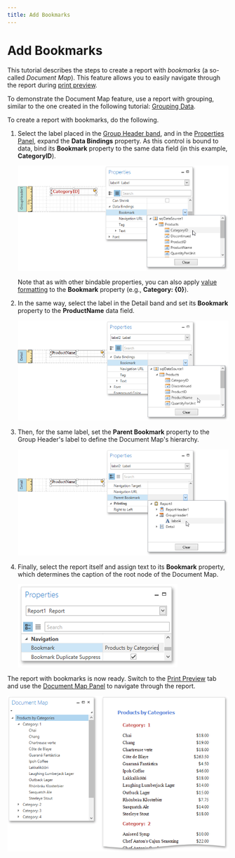 ```yaml
---
title: Add Bookmarks
---
```

# Add Bookmarks
This tutorial describes the steps to create a report with _bookmarks_ (a so-called _Document Map_). This feature allows you to easily navigate through the report during [print preview](../../../../../../interface-elements-for-desktop/articles/report-designer/report-designer-for-wpf/document-preview.md).

To demonstrate the Document Map feature, use a report with grouping, similar to the one created in the following tutorial: [Grouping Data](../../../../../../interface-elements-for-desktop/articles/report-designer/report-designer-for-wpf/creating-reports/shaping-data/grouping-data.md).

To create a report with bookmarks, do the following.
1. Select the label placed in the [Group Header band](../../../../../../interface-elements-for-desktop/articles/report-designer/report-designer-for-wpf/report-elements/report-bands.md), and in the [Properties Panel](../../../../../../interface-elements-for-desktop/articles/report-designer/report-designer-for-wpf/interface-elements/properties-panel.md), expand the **Data Bindings** property. As this control is bound to data, bind its **Bookmark** property to the same data field (in this example, **CategoryID**).
	
	![EUD_WpfReportDesigner_Bookmarks_1](../../../../../images/Img123675.png)
	
	Note that as with other bindable properties, you can also apply [value formatting](../../../../../../interface-elements-for-desktop/articles/report-designer/report-designer-for-wpf/creating-reports/shaping-data/formatting-data.md) to the **Bookmark** property (e.g., **Category: {0}**).
2. In the same way, select the label in the Detail band and set its **Bookmark** property to the **ProductName** data field.
	
	![EUD_WpfReportDesigner_Bookmarks_2](../../../../../images/Img123676.png)
3. Then, for the same label, set the **Parent Bookmark** property to the Group Header's label to define the Document Map's hierarchy.
	
	![EUD_WpfReportDesigner_Bookmarks_3](../../../../../images/Img123677.png)
4. Finally, select the report itself and assign text to its **Bookmark** property, which determines the caption of the root node of the Document Map.
	
	![EUD_WpfReportDesigner_Bookmarks_4](../../../../../images/Img123678.png)

The report with bookmarks is now ready. Switch to the [Print Preview](../../../../../../interface-elements-for-desktop/articles/report-designer/report-designer-for-wpf/document-preview.md) tab and use the [Document Map Panel](../../../../../../interface-elements-for-desktop/articles/report-designer/report-designer-for-wpf/document-preview/document-map-panel.md) to navigate through the report.

![EUD_WpfReportDesigner_Bookmarks_Result](../../../../../images/Img123679.png)